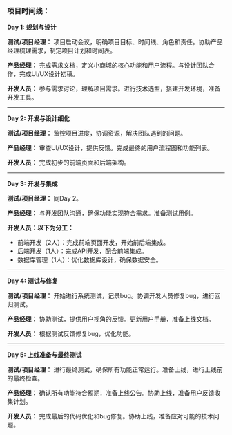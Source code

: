 ### 项目时间线：

**Day 1: 规划与设计**

**测试/项目经理：**
项目启动会议，明确项目目标、时间线、角色和责任。协助产品经理梳理需求，制定项目计划和时间表。

**产品经理：**
完成需求文档，定义小商城的核心功能和用户流程。与设计团队合作，完成UI/UX设计初稿。

**开发人员：**
参与需求讨论，理解项目需求。进行技术选型，搭建开发环境，准备开发工具。

---

**Day 2: 开发与设计细化**

**测试/项目经理：**
监控项目进度，协调资源，解决团队遇到的问题。

**产品经理：**
审查UI/UX设计，提供反馈。完成最终的用户流程图和功能列表。

**开发人员：**
完成初步的前端页面和后端架构。

---

**Day 3: 开发与集成**

**测试/项目经理：**
同Day 2。

**产品经理：**
与开发团队沟通，确保功能实现符合需求。准备测试用例。

**开发人员：以下为分工：**
- 前端开发（2人）：完成前端页面开发，开始前后端集成。
- 后端开发（1人）：完成API开发，配合前端集成。
- 数据库管理（1人）：优化数据库设计，确保数据安全。

---

**Day 4: 测试与修复**

**测试/项目经理：**
开始进行系统测试，记录bug。协调开发人员修复bug，进行回归测试。

**产品经理：**
协助测试，提供用户视角的反馈。更新用户手册，准备上线文档。

**开发人员：**
根据测试反馈修复bug，优化功能。

---

**Day 5: 上线准备与最终测试**

**测试/项目经理：**
进行最终测试，确保所有功能正常运行。准备上线，进行上线前的最终检查。

**产品经理：**
确认所有功能符合预期，准备上线公告。协助上线，准备用户反馈收集计划。

**开发人员：**
完成最后的代码优化和bug修复。协助上线，准备应对可能的技术问题。